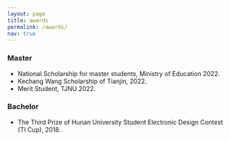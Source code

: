 ```yaml
---
layout: page
title: awards
permalink: /awards/
nav: true
---
```


### Master
- National Scholarship for master students, Ministry of Education 2022.
- Kechang Wang Scholarship of Tianjin, 2022.
- Merit Student, TJNU 2022.

### Bachelor
- The Third Prize of Hunan University Student Electronic Design Contest (TI Cup), 2018.
